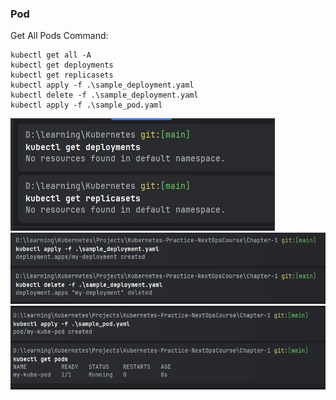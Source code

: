### Pod 

Get All Pods Command:
```shell
kubectl get all -A
kubectl get deployments
kubectl get replicasets
kubectl apply -f .\sample_deployment.yaml
kubectl delete -f .\sample_deployment.yaml
kubectl apply -f .\sample_pod.yaml

```

![img.png](img.png)
![img_1.png](img_1.png)
![img_2.png](img_2.png)
